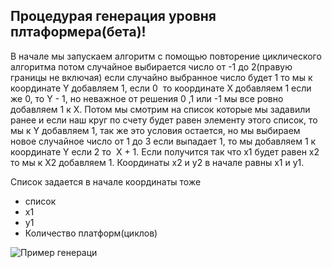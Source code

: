 ## Процедурая генерация уровня плтаформера(бета)!

В начале мы запускаем алгоритм с помощью повторение циклического алгоритма
потом случайное выбирается число от -1 до 2(правую границы не включая)
если случайно выбранное число будет 1 то мы к координате Y добавляем 1,
если 0  то координате X добавляем 1 если же 0, то Y - 1,
но неважное от решения 0 ,1 или -1 мы все ровно добавляем 1 к X.
Потом мы смотрим на список которые мы задавили ранее и если наш круг по счету будет равен элементу этого список,
то мы к Y добавляем 1, так же это условия остается, но мы выбираем новое случайное число от 1 до 3 если выпадает 1,
то мы добавляем 1 к координате Y если 2 то  X + 1. Если получится так что x1 будет равен х2 то мы к X2 добавляем 1.
Координаты х2 и у2 в начале равны х1 и у1.

Список задается в начале координаты тоже

- список
- x1
- y1
- Количество платформ(циклов)
 <image src="https://imgur.com/Ga5CIbR" alt="Пример генераци">

